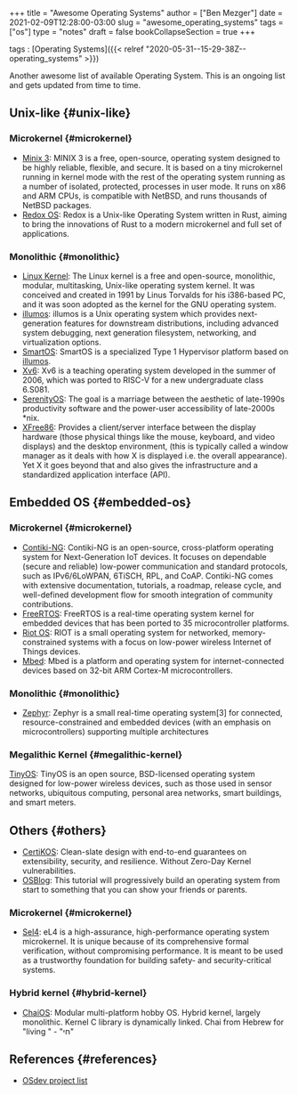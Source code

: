+++
title = "Awesome Operating Systems"
author = ["Ben Mezger"]
date = 2021-02-09T12:28:00-03:00
slug = "awesome_operating_systems"
tags = ["os"]
type = "notes"
draft = false
bookCollapseSection = true
+++

tags
: [Operating Systems]({{< relref "2020-05-31--15-29-38Z--operating_systems" >}})

Another awesome list of available Operating System. This is an ongoing list and
gets updated from time to time.

## Unix-like {#unix-like}

### Microkernel {#microkernel}

- [Minix 3](https://www.minix3.org/): MINIX 3 is a free, open-source, operating system designed to be
  highly reliable, flexible, and secure. It is based on a tiny microkernel
  running in kernel mode with the rest of the operating system running as a
  number of isolated, protected, processes in user mode. It runs on x86 and ARM
  CPUs, is compatible with NetBSD, and runs thousands of NetBSD packages.
- [Redox OS](https://www.redox-os.org/): Redox is a Unix-like Operating System written in Rust, aiming to
  bring the innovations of Rust to a modern microkernel and full set of
  applications.

### Monolithic {#monolithic}

- [Linux Kernel](https://kernel.org): The Linux kernel is a free and open-source, monolithic, modular,
  multitasking, Unix-like operating system kernel. It was conceived and created
  in 1991 by Linus Torvalds for his i386-based PC, and it was soon adopted as
  the kernel for the GNU operating system.
- [illumos](https://illumos.org/): illumos is a Unix operating system which provides next-generation
  features for downstream distributions, including advanced system debugging,
  next generation filesystem, networking, and virtualization options.
- [SmartOS](https://docs.smartos.org/): SmartOS is a specialized Type 1 Hypervisor platform based on [illumos](https://illumos.org/).
- [Xv6](https://pdos.csail.mit.edu/6.828/2020/xv6.html): Xv6 is a teaching operating system developed in the summer of 2006, which
  was ported to RISC-V for a new undergraduate class 6.S081.
- [SerenityOS](https://www.serenityos.org/): The goal is a marriage between the aesthetic of late-1990s
  productivity software and the power-user accessibility of late-2000s \*nix.
- [XFree86](https://www.xfree86.org/): Provides a client/server interface between the display hardware (those
  physical things like the mouse, keyboard, and video displays) and the desktop
  environment, (this is typically called a window manager as it deals with how X
  is displayed i.e. the overall appearance). Yet X it goes beyond that and also
  gives the infrastructure and a standardized application interface (API).

## Embedded OS {#embedded-os}

### Microkernel {#microkernel}

- [Contiki-NG](https://github.com/contiki-ng/contiki-ng): Contiki-NG is an open-source, cross-platform operating system for
  Next-Generation IoT devices. It focuses on dependable (secure and reliable)
  low-power communication and standard protocols, such as IPv6/6LoWPAN, 6TiSCH,
  RPL, and CoAP. Contiki-NG comes with extensive documentation, tutorials, a
  roadmap, release cycle, and well-defined development flow for smooth
  integration of community contributions.
- [FreeRTOS](https://www.freertos.org/): FreeRTOS is a real-time operating system kernel for embedded devices
  that has been ported to 35 microcontroller platforms.
- [Riot OS](https://www.riot-os.org/): RIOT is a small operating system for networked, memory-constrained
  systems with a focus on low-power wireless Internet of Things devices.
- [Mbed](https://os.mbed.com/): Mbed is a platform and operating system for internet-connected devices
  based on 32-bit ARM Cortex-M microcontrollers.

### Monolithic {#monolithic}

- [Zephyr](https://zephyrproject.org/): Zephyr is a small real-time operating system[3] for connected,
  resource-constrained and embedded devices (with an emphasis on
  microcontrollers) supporting multiple architectures

### Megalithic Kernel {#megalithic-kernel}

[TinyOS](https://github.com/tinyos/tinyos-main): TinyOS is an open source, BSD-licensed operating system designed for
low-power wireless devices, such as those used in sensor networks, ubiquitous
computing, personal area networks, smart buildings, and smart meters.

## Others {#others}

- [CertiKOS](https://flint.cs.yale.edu/certikos/index.html): Clean-slate design with end-to-end guarantees on extensibility,
  security, and resilience. Without Zero-Day Kernel vulnerabilities.
- [OSBlog](https://osblog.stephenmarz.com/): This tutorial will progressively build an operating system from start
  to something that you can show your friends or parents.

### Microkernel {#microkernel}

- [Sel4](https://sel4.systems/): eL4 is a high-assurance, high-performance operating system microkernel.
  It is unique because of its comprehensive formal verification, without
  compromising performance. It is meant to be used as a trustworthy foundation
  for building safety- and security-critical systems.

### Hybrid kernel {#hybrid-kernel}

- [ChaiOS](https://github.com/ChaiSoft/ChaiOS): Modular multi-platform hobby OS. Hybrid kernel, largely monolithic.
  Kernel C library is dynamically linked. Chai from Hebrew for "living " - "חי"

## References {#references}

- [OSdev project list](https://wiki.osdev.org/Projects)
